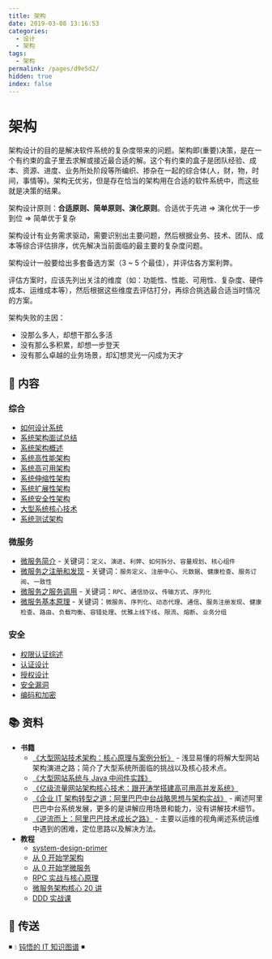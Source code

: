 ```yaml
---
title: 架构
date: 2019-03-08 13:16:53
categories:
  - 设计
  - 架构
tags:
  - 架构
permalink: /pages/d9e5d2/
hidden: true
index: false
---
```


# 架构

架构设计的目的是解决软件系统的复杂度带来的问题。架构即(重要)决策，是在一个有约束的盒子里去求解或接近最合适的解。这个有约束的盒子是团队经验、成本、资源、进度、业务所处阶段等所编织、掺杂在一起的综合体(人，财，物，时间，事情等)。架构无优劣，但是存在恰当的架构用在合适的软件系统中，而这些就是决策的结果。

架构设计原则：**合适原则、简单原则、演化原则**。合适优于先进 => 演化优于一步到位 => 简单优于复杂

架构设计有业务需求驱动，需要识别出主要问题，然后根据业务、技术、团队、成本等综合评估排序，优先解决当前面临的最主要的复杂度问题。

架构设计一般要给出多套备选方案（3 ~ 5 个最佳），并评估各方案利弊。

评估方案时，应该先列出关注的维度（如：功能性、性能、可用性、复杂度、硬件成本、运维成本等），然后根据这些维度去评估打分，再综合挑选最合适当时情况的方案。

架构失败的主因：

- 没那么多人，却想干那么多活
- 没有那么多积累，却想一步登天
- 没有那么卓越的业务场景，却幻想灵光一闪成为天才

## 📖 内容

### 综合

- [如何设计系统](00.综合/00.如何设计系统.md)
- [系统架构面试总结](00.综合/01.系统架构面试.md)
- [系统架构概述](00.综合/02.系统架构概述.md)
- [系统高性能架构](00.综合/03.系统高性能架构.md)
- [系统高可用架构](00.综合/04.系统高可用架构.md)
- [系统伸缩性架构](00.综合/05.系统伸缩性架构.md)
- [系统扩展性架构](00.综合/06.系统扩展性架构.md)
- [系统安全性架构](00.综合/07.系统安全性架构.md)
- [大型系统核心技术](00.综合/08.大型系统核心技术.md)
- [系统测试架构](00.综合/09.系统测试架构.md)

### 微服务

- [微服务简介](01.微服务/01.微服务简介.md) - 关键词：`定义`、`演进`、`利弊`、`如何拆分`、`容量规划`、`核心组件`
- [微服务之注册和发现](01.微服务/02.微服务之注册和发现.md) - 关键词：`服务定义`、`注册中心`、`元数据`、`健康检查`、`服务订阅`、`一致性`
- [微服务之服务调用](01.微服务/03.微服务之服务调用.md) - 关键词：`RPC`、`通信协议`、`传输方式`、`序列化`
- [微服务基本原理](01.微服务/10.微服务基本原理.md) - 关键词：`微服务`、`序列化`、`动态代理`、`通信`、`服务注册发现`、`健康检查`、`路由`、`负载均衡`、`容错处理`、`优雅上线下线`、`限流`、`熔断`、`业务分组`

### 安全

- [权限认证综述](02.安全/01.综述.md)
- [认证设计](02.安全/02.认证.md)
- [授权设计](02.安全/03.授权.md)
- [安全漏洞](02.安全/05.安全漏洞.md)
- [编码和加密](02.安全/06.编码和加密.md)

## 📚 资料

- **书籍**
  - [《大型网站技术架构：核心原理与案例分析》](https://item.jd.com/11322972.html) - 浅显易懂的将解大型网站架构演进之路；简介了大型系统所面临的挑战以及核心技术点。
  - [《大型网站系统与 Java 中间件实践》](https://item.jd.com/11449803.html)
  - [《亿级流量网站架构核心技术：跟开涛学搭建高可用高并发系统》](https://item.jd.com/12153914.html)
  - [《企业 IT 架构转型之道：阿里巴巴中台战略思想与架构实战》](https://item.jd.com/12176278.html) - 阐述阿里巴巴中台系统发展，更多的是讲解应用场景和能力，没有讲解技术细节。
  - [《逆流而上：阿里巴巴技术成长之路》](https://item.jd.com/12238227.html) - 主要以运维的视角阐述系统运维中遇到的困难，定位思路以及解决方法。
- **教程**
  - [system-design-primer](https://github.com/donnemartin/system-design-primer/blob/master/README-zh-Hans.md)
  - [从 0 开始学架构](https://time.geekbang.org/column/intro/100006601)
  - [从 0 开始学微服务](https://time.geekbang.org/column/intro/100014401)
  - [RPC 实战与核心原理](https://time.geekbang.org/column/intro/100046201)
  - [微服务架构核心 20 讲](https://time.geekbang.org/course/intro/100003901)
  - [DDD 实战课](https://time.geekbang.org/column/intro/100037301)

## 🚪 传送

◾ 💧 [钝悟的 IT 知识图谱](https://dunwu.github.io/waterdrop/) ◾